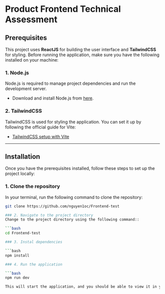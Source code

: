 # Product Frontend Technical Assessment

## Prerequisites

This project uses **ReactJS** for building the user interface and **TailwindCSS** for styling. Before running the application, make sure you have the following installed on your machine:

### 1. Node.js

Node.js is required to manage project dependencies and run the development server.

- Download and install Node.js from [here](https://nodejs.org/en).

### 2. TailwindCSS

TailwindCSS is used for styling the application. You can set it up by following the official guide for Vite:

- [TailwindCSS setup with Vite](https://tailwindcss.com/docs/guides/vite)

---

## Installation

Once you have the prerequisites installed, follow these steps to set up the project locally:

### 1. Clone the repository

In your terminal, run the following command to clone the repository:

  ```bash
  git clone https://github.com/nguyen1oc/Frontend-test

### 2. Navigate to the project directory
Change to the project directory using the following command::

  ```bash
  cd Frontend-test

### 3. Instal dependencies

  ```bash
  npm install

### 4. Run the application

  ```bash
  npm run dev

This will start the application, and you should be able to view it in your browser at http://localhost:5137
